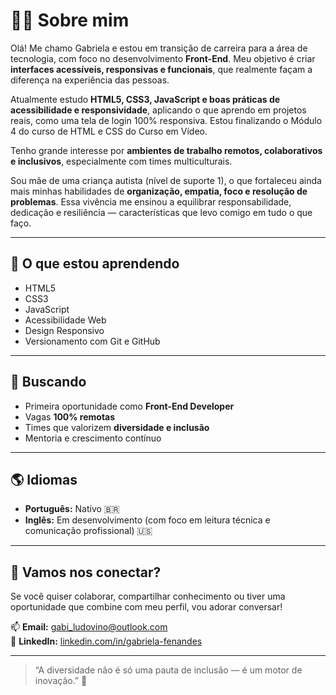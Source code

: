 # 👩‍💻 Sobre mim

Olá! Me chamo Gabriela e estou em transição de carreira para a área de tecnologia, com foco no desenvolvimento **Front-End**. Meu objetivo é criar **interfaces acessíveis, responsivas e funcionais**, que realmente façam a diferença na experiência das pessoas.

Atualmente estudo **HTML5, CSS3, JavaScript e boas práticas de acessibilidade e responsividade**, aplicando o que aprendo em projetos reais, como uma tela de login 100% responsiva. Estou finalizando o Módulo 4 do curso de HTML e CSS do Curso em Vídeo.

Tenho grande interesse por **ambientes de trabalho remotos, colaborativos e inclusivos**, especialmente com times multiculturais.

Sou mãe de uma criança autista (nível de suporte 1), o que fortaleceu ainda mais minhas habilidades de **organização, empatia, foco e resolução de problemas**. Essa vivência me ensinou a equilibrar responsabilidade, dedicação e resiliência — características que levo comigo em tudo o que faço.

---

## 🧠 O que estou aprendendo

- HTML5  
- CSS3  
- JavaScript  
- Acessibilidade Web  
- Design Responsivo  
- Versionamento com Git e GitHub

---

## 🎯 Buscando

- Primeira oportunidade como **Front-End Developer**  
- Vagas **100% remotas**  
- Times que valorizem **diversidade e inclusão**  
- Mentoria e crescimento contínuo

---

## 🌎 Idiomas

- **Português:** Nativo 🇧🇷  
- **Inglês:** Em desenvolvimento (com foco em leitura técnica e comunicação profissional) 🇺🇸

---

## 🤝 Vamos nos conectar?

Se você quiser colaborar, compartilhar conhecimento ou tiver uma oportunidade que combine com meu perfil, vou adorar conversar!

📫 **Email:** gabi_ludovino@outlook.com  
💼 **LinkedIn:** [linkedin.com/in/gabriela-fenandes](https://www.linkedin.com/in/gabriela-fenandes)

---

> “A diversidade não é só uma pauta de inclusão — é um motor de inovação.” 🚀
